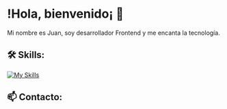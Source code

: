 # !Hola, bienvenido¡  👋
 
Mi nombre es Juan, soy desarrollador Frontend y me encanta la tecnología.


## 🛠️ Skills:
[![My Skills](https://skillicons.dev/icons?i=react,html,css,js,tailwindcss,figma)](https://skillicons.dev)

## 📫 Contacto:

